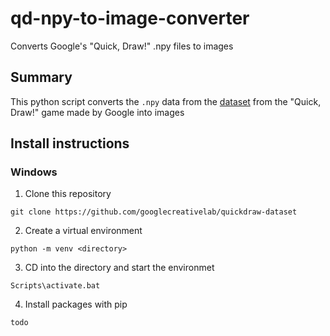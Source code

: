 # qd-npy-to-image-converter
Converts Google's "Quick, Draw!" .npy files to images

## Summary
This python script converts the `.npy` data from the [dataset](https://github.com/googlecreativelab/quickdraw-dataset) from the "Quick, Draw!" game made by Google into images

## Install instructions
### Windows
1. Clone this repository  
  ```
  git clone https://github.com/googlecreativelab/quickdraw-dataset
  ```
2. Create a virtual environment  
  ```
  python -m venv <directory>
  ```
3. CD into the directory and start the environmet
  ```
  Scripts\activate.bat
  ```
4. Install packages with pip
  ```
  todo
  ```
